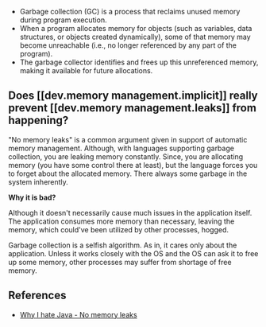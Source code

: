 
- Garbage collection (GC) is a process that reclaims unused memory during program execution.
- When a program allocates memory for objects (such as variables, data structures, or objects created dynamically), some of that memory may become unreachable (i.e., no longer referenced by any part of the program).
- The garbage collector identifies and frees up this unreferenced memory, making it available for future allocations.


## Does [[dev.memory management.implicit]] really prevent [[dev.memory management.leaks]] from happening?

"No memory leaks" is a common argument given in support of automatic memory management. Although, with languages supporting garbage collection, you are leaking memory constantly. Since, you are allocating memory (you have some control there at least), but the language forces you to forget about the allocated memory. There always some garbage in the system inherently.

**Why it is bad?**

Although it doesn't necessarily cause much issues in the application itself. The application consumes more memory than necessary, leaving the memory, which could've been utilized by other processes, hogged. 

Garbage collection is a selfish algorithm. As in, it cares only about the application. Unless it works closely with the OS and the OS can ask it to free up some memory, other processes may suffer from shortage of free memory.

## References

- [Why I hate Java - No memory leaks](http://warp.povusers.org/grrr/java.html#:~:text=presented%20defending%20it.-,No%20memory%20leaks%3F,-The%20most%20usual)